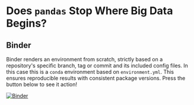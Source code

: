 # Does `pandas` Stop Where Big Data Begins?

## Binder

Binder renders an environment from scratch, strictly based on a repository's specific branch, tag or commit and its included config files. In this case this is a `conda` environment based on `environment.yml`. This ensures reproducible results with consistent package versions. Press the button below to see it action!

[![Binder](https://mybinder.org/badge_logo.svg)](https://mybinder.org/v2/gh/jorijnsmit/uva-pandas_vs_koalas/master)
